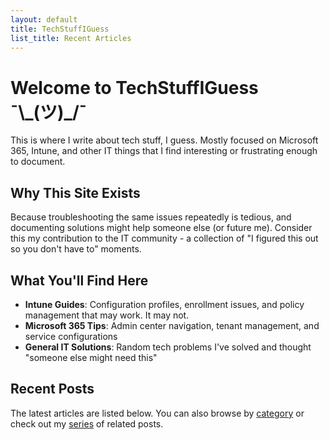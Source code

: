 ```yaml
---
layout: default
title: TechStuffIGuess
list_title: Recent Articles
---
```


# Welcome to TechStuffIGuess ¯\\\_(ツ)\_/¯

This is where I write about tech stuff, I guess. Mostly focused on Microsoft 365, Intune, and other IT things that I find interesting or frustrating enough to document.

## Why This Site Exists

Because troubleshooting the same issues repeatedly is tedious, and documenting solutions might help someone else (or future me). Consider this my contribution to the IT community - a collection of "I figured this out so you don't have to" moments.

## What You'll Find Here

- **Intune Guides**: Configuration profiles, enrollment issues, and policy management that may work. It may not.
- **Microsoft 365 Tips**: Admin center navigation, tenant management, and service configurations
- **General IT Solutions**: Random tech problems I've solved and thought "someone else might need this"

## Recent Posts

The latest articles are listed below. You can also browse by [category](/categories/) or check out my [series](/series/) of related posts.